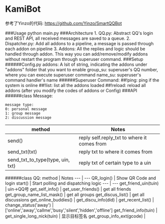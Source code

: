 # KamiBot

参考了Yinzo的代码: https://github.com/Yinzo/SmartQQBot

###Usage
    python main.py 
###Architecture
    1. QQ.py:   Abstract QQ's login and REST API, all received messages are saved to a queue.
    2. Dispatcher.py:  Add all addons to a pipeline, a message is passed through each addon on pipeline
    3. Addons: All the replies and logic should be handled through addon. 
               This way you can add/remove/modify addons without restart the program through superuser command.
###Setup
######Config.py
    addons: A lsit of string, indicating the addons under "addons" folder that you want to enable
    group_su: superuser's QQ number, where you can execute superuser command
    name_su: superuser's command handler's name
######Superuser Command:
    ##!ping: ping if the system is online
    ##!list: list all the addons loaded
    ##!reload: reload all addons (after you modify the codes of addons or Config)
###API
######class Message:

    message type:
    0: personal message
    1: group message
    2: discussion message

method | Notes
--- | --- 
send() | reply self.reply_txt to where it comes from
send_txt(txt) | reply txt to where it comes from
send_txt_to_type(type, uin, txt) | reply txt of certain type to a uin


######class QQ:
method | Notes
--- | --- 
QR_login() | Show QR Code and login
start() | Start polling and dispatching logic
--- | --- 
get_friend_uin(tuin) | uin->QQ号
get_self_info() |
get_user_friends() | get all friends
get_group_name_list_mask() | get all groups
get_discus_list() | get all discussions
get_online_buddies() |
get_discu_info(did) |
get_recent_list() |
change_status('away') | ['online','away','callme','busy','silent','hidden','offline']
get_friend_info(tuin) |
get_single_long_nick(tuin) | 显示目标签名
get_group_info_ext(gcode) | 


